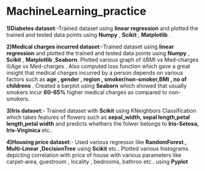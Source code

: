# MachineLearning_practice

**1)Diabetes dataset**:-Trained dataset using **linear regression** and plotted the trained and tested data points using **Numpy** , **Scikit** , **Matplotlib** .


**2)Medical charges incurred dataset**:-Trained dataset using **linear regression** and plotted the trained and tested data points using **Numpy** , **Scikit** , **Matplotlib** ,**Seaborn**. Plotted various graph of i)BMI vs Med-charges  ii)Age vs Med-charges . Also computed loss function which gave a great insight that medical charges incurred by a person depends on various factors such as **age , gender , region , smoker/non-smoker,BMI , no of childrens** . Created a barplot using **Seaborn** which showed that usually smokers incur **60-65%** higher medical charges as compared to non-smokers.

**3)Iris dataset**:- Trained dataset with **Scikit** using KNeighbors Classification which takes features of flowers such as **sepal_width, sepal length,petal length,petal width** and predicts whethers the folwer belongs to **Iris-Setosa, Iris-Virginica** etc..

**4)Housing price dataset**:- Used various regressor like **RandomForest , Multi-Linear ,DecisionTree** using **Scikit**  etc.. Plotted various histograms depicting correlation with price of house with various parameters like carpet-area, guestroom , locality , bedrooms, bathroo etc.. using **Pyplot**
